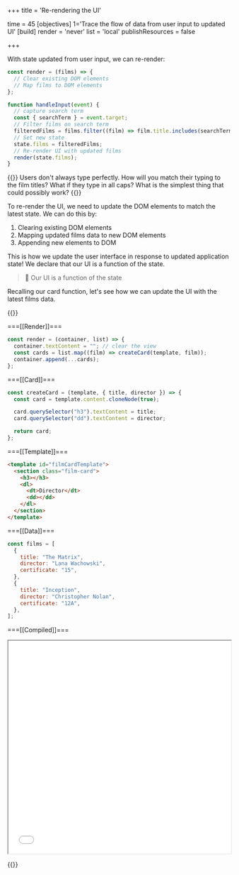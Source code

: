 +++
title = 'Re-rendering the UI'

time = 45
[objectives]
    1='Trace the flow of data from user input to updated UI'
[build]
  render = 'never'
  list = 'local'
  publishResources = false

+++

With state updated from user input, we can re-render:

```js
const render = (films) => {
  // Clear existing DOM elements
  // Map films to DOM elements
};

function handleInput(event) {
  // capture search term
  const { searchTerm } = event.target;
  // Filter films on search term
  filteredFilms = films.filter((film) => film.title.includes(searchTerm));
  // Set new state
  state.films = filteredFilms;
  // Re-render UI with updated films
  render(state.films);
}
```

{{<note type="tip" title="Things to consider">}}
Users don't always type perfectly. How will you match their typing to the film titles? What if they type in all caps? What is the simplest thing that could possibly work?
{{</note>}}

To re-render the UI, we need to update the DOM elements to match the latest state. We can do this by:

1. Clearing existing DOM elements
2. Mapping updated films data to new DOM elements
3. Appending new elements to DOM

This is how we update the user interface in response to updated application state! We declare that our UI is a function of the state.

> 🧠 Our UI is a function of the state

Recalling our card function, let's see how we can update the UI with the latest films data.

{{<tabs name="Updating the DOM">}}

===[[Render]]===

```js
const render = (container, list) => {
  container.textContent = ""; // clear the view
  const cards = list.map((film) => createCard(template, film));
  container.append(...cards);
};
```

===[[Card]]===

```js
const createCard = (template, { title, director }) => {
  const card = template.content.cloneNode(true);

  card.querySelector("h3").textContent = title;
  card.querySelector("dd").textContent = director;

  return card;
};
```

===[[Template]]===

```html
<template id="filmCardTemplate">
  <section class="film-card">
    <h3></h3>
    <dl>
      <dt>Director</dt>
      <dd></dd>
    </dl>
  </section>
</template>
```

===[[Data]]===

```js
const films = [
  {
    title: "The Matrix",
    director: "Lana Wachowski",
    certificate: "15",
  },
  {
    title: "Inception",
    director: "Christopher Nolan",
    certificate: "12A",
  },
];
```

===[[Compiled]]===

<iframe src="../../../../filterFilms.html" width="100%" height="480px"></iframe>

{{</tabs>}}
